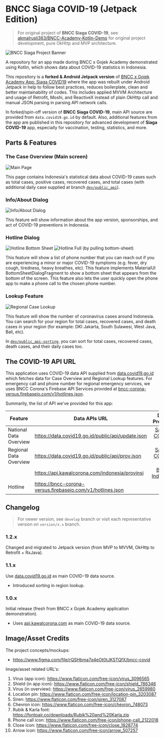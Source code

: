 # BNCC Siaga COVID-19 (Jetpack Edition)

> For original project of **BNCC Siaga COVID-19**, see [akmalrusli363/BNCC-Academy-Kotlin-Demo](https://github.com/akmalrusli363/BNCC-Academy-Kotlin-Demo) for original project development, pure OkHttp and MVP architecture.

![BNCC Siaga Project Banner](project-banner.png)

A repository for an app made during BNCC x Gojek Academy demonstrated using Kotlin, which shows data about COVID-19 statistics in Indonesia.

This repository is a **forked & Android Jetpack version** of [BNCC x Gojek Academy App: Siaga COVID19](https://github.com/akmalrusli363/BNCC-Academy-Kotlin-Demo) where the app was rebuilt under Android Jetpack in help to follow best practices, reduces boilerplate, clean and better maintainability of codes. This includes applied MVVM Architecture and usage of Retrofit, Moshi, and ReactiveX instead of plain OkHttp call and manual JSON parsing in parsing API network calls.

In forked/spin-off version of **BNCC Siaga COVID-19**, main API source are provided from `data.covid19.go.id` by default. Also, additional features from the app are published in this repository for advanced development of **Siaga COVID-19** app, especially for vaccination, testing, statistics, and more. 


## Parts & Features

### The Case Overview (Main screen)

![Main Page](screenshots/home.png "Main Page")

This page contains Indonesia's statistical data about COVID-19 cases such as total cases, positive cases, recovered cases, and total cases (with additional daily case supplied at branch [`dev/public_api`](https://github.com/akmalrusli363/BNCC-Academy-Kotlin-Demo/tree/dev/public_api)).

### Info/About Dialog

![Info/About Dialog](screenshots/about.png "Info/About Dialog")

This feature will show information about the app version, sponsorships, and act of COVID-19 preventions in Indonesia.

### Hotline Dialog

![Hotline Bottom Sheet](screenshots/hotline.png "Hotline Bottom Sheet")
![Hotline Full (by pulling bottom-sheet)](screenshots/hotline-full.png "Hotline Full (by pulling bottom-sheet)")

This feature will show a list of phone number that you can reach out if you are experiencing a minor or major COVID-19 symptoms (e.g. fever, dry cough, tiredness, heavy breathes, etc). This feature implements MaterialUI BottomSheetDialogFragment to show a bottom sheet that appears from the bottom of the screen. This feature also lets the user quickly open the phone app to make a phone call to the chosen phone number.

### Lookup Feature

![Regional Case Lookup](screenshots/region-lookup.png "Regional Case Lookup")

This feature will show the number of coronavirus cases around Indonesia. You can search for your region for total cases, recovered cases, and death cases in your region (for example: DKI Jakarta, South Sulawesi, West Java, Bali, etc).

In [`dev/public_api-sorting`](https://github.com/akmalrusli363/BNCC-Academy-Kotlin-Demo/tree/dev/public_api-sorting), you can sort for total cases, recovered cases, death cases, and their daily cases too.


## The COVID-19 API URL
This application uses COVID-19 data API supplied from [data.covid19.go.id](https://data.covid19.go.id) which fetches data for Case Overview and Regional Lookup features. For emergency call and phone number for regional emergency services, we uses BNCC Corona's Firebase API Services provided at [bncc-corona-versus.firebaseio.com/v1/hotlines.json](https://bncc-corona-versus.firebaseio.com/v1/hotlines.json).

Summarily, the list of API we've provided for this app:

| Feature | Data APIs URL | Data Provider | Branch |
| --- | --- | :---: | :---: |
| National Data Overview | https://data.covid19.go.id/public/api/update.json | [Satgas COVID-19](https://data.covid19.go.id/public/index.html) | any |
| Regional Data Overview | https://data.covid19.go.id/public/api/prov.json | [Satgas COVID-19](https://data.covid19.go.id/public/index.html) | any |
|  | https://api.kawalcorona.com/indonesia/provinsi | [BNPB Indonesia](https://bnpb-inacovid19.hub.arcgis.com/) | `develop` |
| Hotline | https://bncc-corona-versus.firebaseio.com/v1/hotlines.json | ? | any |


## Changelog

> For newer version, see `develop` branch or visit each representative version on `version/x.x` branch.

### 1.2.x
Changed and migrated to Jetpack version (from MVP to MVVM, OkHttp to Retrofit + RxJava).

### 1.1.x
Use [data.covid19.go.id](https://data.covid19.go.id) as main COVID-19 data source.
- Introduced sorting in region lookup.
  
### 1.0.x
Initial release (fresh from BNCC x Gojek Academy application demonstration).
- Uses [api.kawalcorona.com](https://api.kawalcorona.com/) as main COVID-19 data source.


## Image/Asset Credits

The project concepts/mockups:
- https://www.figma.com/file/rQSHbma7q4eOt0tJKSTQfX/bncc-covid

Image/asset related URL's:
1. Virus (app icon): https://www.flaticon.com/free-icon/virus_3096565
2. Shield (in app icon): https://www.flaticon.com/free-icon/shield_786346
3. Virus (in overview): https://www.flaticon.com/free-icon/virus_2659980
4. Location pin: https://www.flaticon.com/free-icon/location-pin_3203087
5. Siren: https://www.flaticon.com/free-icon/siren_3127087
6. Chevron icon: https://www.flaticon.com/free-icon/chevron_748073
7. Rubik & Karla font: https://fontpair.co/downloads/Rubik%20and%20Karla.zip
8. Phone call icon: https://www.flaticon.com/free-icon/phone-call_2122018
9. Close icon: https://www.flaticon.com/free-icon/close_1828774
10. Arrow icon: https://www.flaticon.com/free-icon/arrow_507257
